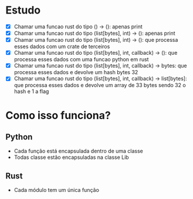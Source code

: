# Estudo

- [x] Chamar uma funcao rust do tipo () -> (): apenas print
- [x] Chamar uma funcao rust do tipo (list[bytes], int) -> (): apenas print
- [x] Chamar uma funcao rust do tipo (list[bytes], int) -> (): que processa esses dados com um crate de terceiros
- [x] Chamar uma funcao rust do tipo (list[bytes], int, callback) -> (): que processa esses dados com uma funcao python em rust
- [x] Chamar uma funcao rust do tipo (list[bytes], int, callback) -> bytes: que processa esses dados e devolve um hash bytes 32
- [x] Chamar uma funcao rust do tipo (list[bytes], int, callback) -> list[bytes]: que processa esses dados e devolve um array de 33 bytes sendo 32 o hash e 1 a flag

# Como isso funciona?

## Python

- Cada função está encapsulada dentro de uma classe
- Todas classe estão encapsuladas na classe Lib

## Rust

- Cada módulo tem um única função
